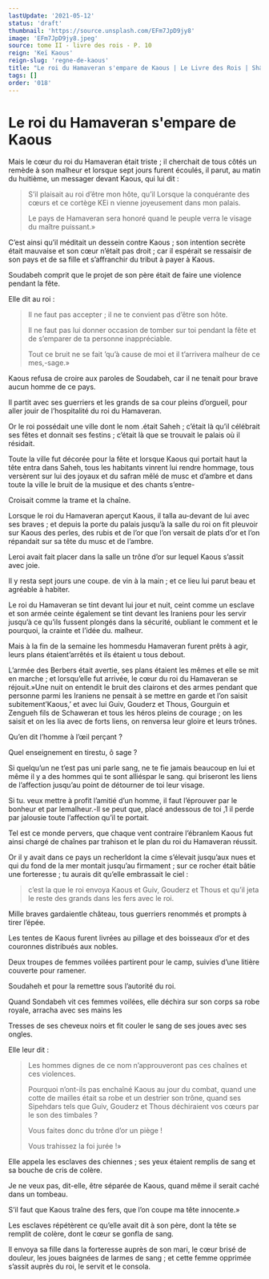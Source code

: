 ```yaml
---
lastUpdate: '2021-05-12'
status: 'draft'
thumbnail: 'https://source.unsplash.com/EFm7JpD9jy8'
image: 'EFm7JpD9jy8.jpeg'
source: tome II - livre des rois - P. 10
reign: 'Keï Kaous'
reign-slug: 'regne-de-kaous'
title: "Le roi du Hamaveran s'empare de Kaous | Le Livre des Rois | Shâhnâmeh"
tags: []
order: '018'
---
```


# Le roi du Hamaveran s'empare de Kaous

Mais le cœur du roi du Hamaveran était triste ; il cherchait de tous côtés un remède à son malheur et lorsque sept jours furent écoulés, il parut, au matin du huitième, un messager devant Kaous, qui lui dit :

> S’il plaisait au roi d’être mon hôte, qu’il Lorsque la conquérante des cœurs et ce cortège KEi n vienne joyeusement dans mon palais.
>
> Le pays de Hamaveran sera honoré quand le peuple verra le visage du maître puissant.»

C’est ainsi qu’il méditait un dessein contre Kaous ; son intention secrète était mauvaise et son cœur n’était pas droit ; car il espérait se ressaisir de son pays et de sa fille et s’affranchir du tribut à payer à Kaous.

Soudabeh comprit que le projet de son père était de faire une violence pendant la fête.

Elle dit au roi :

> Il ne faut pas accepter ; il ne te convient pas d’être son hôte.
>
> Il ne faut pas lui donner occasion de tomber sur toi pendant la fête et de s’emparer de ta personne inappréciable.
>
> Tout ce bruit ne se fait ’qu’à cause de moi et il t’arrivera malheur de ce mes,-sage.»

Kaous refusa de croire aux paroles de Soudabeh, car il ne tenait pour brave aucun homme de ce pays.

Il partit avec ses guerriers et les grands de sa cour pleins d’orgueil, pour aller jouir de l’hospitalité du roi du Hamaveran.

Or le roi possédait une ville dont le nom .était Saheh ; c’était là qu’il célébrait ses fêtes et donnait ses festins ; c’était là que se trouvait le palais où il résidait.

Toute la ville fut décorée pour la fête et lorsque Kaous qui portait haut la tête entra dans Saheh, tous les habitants vinrent lui rendre hommage, tous versèrent sur lui des joyaux et du safran mêlé de musc et d’ambre et dans toute la ville le bruit de la musique et des chants s’entre-

Croisait comme la trame et la chaîne.

Lorsque le roi du Hamaveran aperçut Kaous, il talla au-devant de lui avec ses braves ; et depuis la porte du palais jusqu’à la salle du roi on fit pleuvoir sur Kaous des perles, des rubis et de l’or que l’on versait de plats d’or et l’on répandait sur sa tête du musc et de l’ambre.

Leroi avait fait placer dans la salle un trône d’or sur lequel Kaous s’assit avec joie.

Il y resta sept jours une coupe. de vin à la main ; et ce lieu lui parut beau et agréable à habiter.

Le roi du Hamaveran se tint devant lui jour et nuit, ceint comme un esclave et son armée ceinte également se tint devant les Iraniens pour les servir jusqu’à ce qu’ils fussent plongés dans la sécurité, oubliant le comment et le pourquoi, la crainte et l’idée du. malheur.

Mais à la fin de la semaine les hommesdu Hamaveran furent prêts à agir, leurs plans étaient’arrêtés et ils étaient u tous debout.

L’armée des Berbers était avertie, ses plans étaient les mêmes et elle se mit en marche ; et lorsqu’elle fut arrivée, le cœur du roi du Hamaveran se réjouit.»Une nuit on entendit le bruit des clairons et des armes pendant que personne parmi les Iraniens ne pensait à se mettre en garde et l’on saisit subitement’Kaous,’ et avec lui Guiv, Gouderz et Thous, Gourguin et Zengueh fils de Schaweran et tous les héros pleins de courage ; on les saisit et on les lia avec de forts liens, on renversa leur gloire et leurs trônes.

Qu’en dit l’homme à l’œil perçant ?

Quel enseignement en tirestu, ô sage ?

Si quelqu’un ne t’est pas uni parle sang, ne te fie jamais beaucoup en lui et même il y a des hommes qui te sont alliéspar le sang. qui briseront les liens de l’affection jusqu’au point de détourner de toi leur visage.

Si tu. veux mettre à profit l’amitié d’un homme, il faut l’éprouver par le bonheur et par lemalheur.-ll se peut que, placé andessous de toi ,1 il perde par jalousie toute l’affection qu’il te portait.

Tel est ce monde pervers, que chaque vent contraire l’ébranlem Kaous fut ainsi chargé de chaînes par trahison et le plan du roi du Hamaveran réussit.

Or il y avait dans ce pays un recherldont la cime s’élevait jusqu’aux nues et qui du fond de la mer montait jusqu’au firmament ; sur ce rocher était bâtie une forteresse ; tu aurais dit qu’elle embrassait le ciel :

> c’est la que le roi envoya Kaous et Guiv, Gouderz et Thous et qu’il jeta le reste des grands dans les fers avec le roi.

Mille braves gardaientle château, tous guerriers renommés et prompts à tirer l’épée.

Les tentes de Kaous furent livrées au pillage et des boisseaux d’or et des couronnes distribués aux nobles.

Deux troupes de femmes voilées partirent pour le camp, suivies d’une litière couverte pour ramener.

Soudaheh et pour la remettre sous l’autorité du roi.

Quand Sondabeh vit ces femmes voilées, elle déchira sur son corps sa robe royale, arracha avec ses mains les

Tresses de ses cheveux noirs et fit couler le sang de ses joues avec ses ongles.

Elle leur dit :

> Les hommes dignes de ce nom n’approuveront pas ces chaînes et ces violences.
>
> Pourquoi n’ont-ils pas enchaîné Kaous au jour du combat, quand une cotte de mailles était sa robe et un destrier son trône, quand ses Sipehdars tels que Guiv, Gouderz et Thous déchiraient vos cœurs par le son des timbales ?
>
> Vous faites donc du trône d’or un piège !
>
> Vous trahissez la foi jurée !»

Elle appela les esclaves des chiennes ; ses yeux étaient remplis de sang et sa bouche de cris de colère.

Je ne veux pas, dit-elle, être séparée de Kaous, quand même il serait caché dans un tombeau.

S’il faut que Kaous traîne des fers, que l’on coupe ma tête innocente.»

Les esclaves répétèrent ce qu’elle avait dit à son père, dont la tête se remplit de colère, dont le cœur se gonfla de sang.

Il envoya sa fille dans la forteresse auprès de son mari, le cœur brisé de douleur, les joues baignées de larmes de sang ; et cette femme opprimée s’assit auprès du roi, le servit et le consola.
